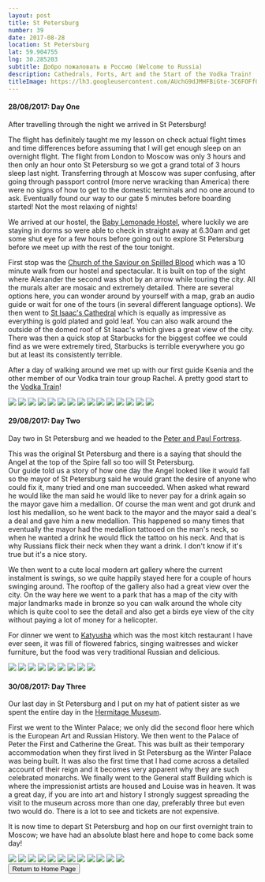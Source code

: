 ```yaml
---
layout: post
title: St Petersburg
number: 39
date: 2017-08-28
location: St Petersburg
lat: 59.904755
lng: 30.285203
subtitle: Добро пожаловать в Россию (Welcome to Russia)
description: Cathedrals, Forts, Art and the Start of the Vodka Train!
titleImage: https://lh3.googleusercontent.com/AUchG9dJMHFBiGte-3C6FOFf017Dj_XXetTtkQie6pl6QZCIpxZBqwkr14fgySH6yw29rRJoyN6rsDwHHl_DsHbmV2hLEU0BVk2G0WS8sKpJdFrCuCyGM-RSXycpp7ari5WwBZgpEUE=w2400
---
```


<h4>28/08/2017: Day One</h4>

After travelling through the night we arrived in St Petersburg!

The flight has definitely taught me my lesson on check actual flight times and time differences before assuming that I will get enough sleep on an overnight flight. The flight from London to Moscow was only 3 hours and then only an hour onto St Petersburg so we got a grand total of 3 hours sleep last night. Transferring through at Moscow was super confusing, after going through passport control (more nerve wracking than America) there were no signs of how to get to the domestic terminals and no one around to ask. Eventually found our way to our gate 5 minutes before boarding started! Not the most relaxing of nights!

We arrived at our hostel, the <a target="_blank" href="http://baby-lemonade-hostel.hotelsinsaintpetersburg.net/en/">Baby Lemonade Hostel</a>, where luckily we are staying in dorms so were able to check in straight away at 6.30am and get some shut eye for a few hours before going out to explore St Petersburg before we meet up with the rest of the tour tonight. 

First stop was the <a target="_blank" href="http://www.saint-petersburg.com/virtual-tour/church-of-savior.asp">Church of the Saviour on Spilled Blood</a> which was a 10 minute walk from our hostel and spectacular. It is built on top of the sight where Alexander the second was shot by an arrow while touring the city. All the murals alter are mosaic and extremely detailed. There are several options here, you can wonder around by yourself with a map, grab an audio guide or wait for one of the tours (in several different language options). We then went to <a target="_blank" href="http://www.saint-petersburg.com/cathedrals/st-isaacs-cathedral/">St Isaac's Cathedral</a> which is equally as impressive as everything is gold plated and gold leaf. You can also walk around the outside of the domed roof of St Isaac's which gives a great view of the city. There was then a quick stop at Starbucks for the biggest coffee we could find as we were extremely tired, Starbucks is terrible everywhere you go but at least its consistently terrible. 

After a day of walking around we met up with our first guide Ksenia and the other member of our Vodka train tour group Rachel. A pretty good start to the <a target="_blank" href="https://www.vodkatrain.com/journeys/the-vodkatrain-eastbound">Vodka Train</a>!

<img src="https://lh3.googleusercontent.com/Tq3jWHENF2wIcyVrKewVgMeqJpDcqocMAA1pyRuxOYGkqpqLawS9npbxdatSQcqwkGYQRihcU7_zAWiVUcI89psZI4yBbowvZHpihWtJn5Y6I1rnrtoeuNhx_T5-x86dKK7IktEAKfI=w2400" class="image1">
<img src="https://lh3.googleusercontent.com/uEuMg-Fxz0tegCnr0qSAQTwdN7YF4khCkNkstjz-QSyGkqTz9qTy4ncANgosHAl4K_mzC9TeW-hn5Pz7sMiNYwHYv4Dvfc-6zV1oVLlppdfHulH_ybqCDBADjMOIoBqAxvV3AvNe5gM=w2400" class="image1">
<img src="https://lh3.googleusercontent.com/Cxe7NKJpUcpDCNy7wpvcIAd4wLY3UK9cZpt0zkogjJwT_2Vn1xQ2NhMrKT0Z8KCeKXmKLWvYVj8X_wzpusdzMasPMAX8Mhm_kETHDzNAdLBs9Pb0pvr7CIy33scSXd5p990Xh3OjC_o=w2400" class="image1">
<img src="https://lh3.googleusercontent.com/YS7sMwkE40014CSwTX5liPQFCH82hI7TeRNhN4MFf-cCuRLU6TThI59p3GcscVtqJhzyKQtum3j1KDL_03LH8ZS49qpl1lMr70whx6hrivgXYb1DvtbIspeEpgoWSUkda0CREWRO_6c=w2400" class="image1">
<img src="https://lh3.googleusercontent.com/lgkxvwDPPWxxkPIieZsl7p09MJm1kTcEdJEU8BtWVw9sMwetzI2C0gpX9iVnvCS8IdxZokGAmAc-TPgy2Msd8ELaDtKvCRLV2DGFpZQd-YcOcdeMHJhaQVXbjfvEghegaUNrhzKQUc8=w2400" class="image1">
<img src="https://lh3.googleusercontent.com/Z8P8Biyc_hHNt06pSiZ0Ndnkl_nNGH25WmcE7qq69tE6aJbWUHdTB00ZavESahTx4SPeVVxz-9Zs1e1cDZrF3uCoZWLYGRnW9y_MgHPCO_o5kPCBRb4V1SatN34P--CpOP0jX5WXPZI=w2400" class="image1">
<img src="https://lh3.googleusercontent.com/BRkQ10s93Uk3a_vtWd2ngWvNjJlXfHqmGOQsn9BSUlAJn4_gWZa7HJdd6xqv_Lx0vwhCrdcpO2721HdGUJkP9zoHWOr5jYKbdjw9grsMgZVXmbW3k_NrOxGK-WPdsIT8b5J7EsIPnB8=w2400" class="image1">
<img src="https://lh3.googleusercontent.com/w6cxmhY5S5x5JXQw8yLbY7513vaIS09srr9r0vzZhwtOdU7XOOGRMD-d86Ei1iaJeqbtjeRQCsw-sTIvus5Dhp8r2_xsrJPhdHiz5-Z6t7aW0qUs80BqgpSFo1DKWcBB0LG3jy43djk=w2400" class="image1">
<img src="https://lh3.googleusercontent.com/tPo5M81ZWwra6sAFVBgs8EU8WkzdpnhB1868h3TapFdYl1jjFBHNEe5xibqO2L1Ub8Cvo9RCttuawH4DoiQ9QxZQvWO2j9CY3iT8NFoFPIzIyo5loJ24RCf97qXeCvPP3Bp1Y2oZT7A=w2400" class="image1">
<img src="https://lh3.googleusercontent.com/5S3C_Lz6ynXBHAfSmbg5K2mrhMUq2T_fEdmPgoMtV3xCtIJNVPZO1rPlgQBaspVx7258V-71RcTiWVlKaFu6G9tfYsO0kBndVRZCo2zrl7z5kPOyzXyzKA1BePcPaM16GzuMSU5YIwk=w2400" class="image1">
<img src="https://lh3.googleusercontent.com/jHjGBzslNXiDZCr8OJnB_HisGUgbrOg_c9ymiUNvjtKAa5YHUsXblfwuq085IroLZ6X1JuIXmvijb5ZgJWie8x3Irr1uONAjpV0NLnMvlqhok4IgBc9GDvpirHekki1U3VWkkCd2Z5w=w2400" class="image1">
<img src="https://lh3.googleusercontent.com/N5fZjx60e0mQfK0vGrlWJTu2M9C_VVjjjg2cOn8MDMNZUIuejtDDCg2MxpvagGnWPKRCgOb90OspwfCWWhOFTfTlVK83hPlBuuY7MBfHnB6wdOy6BJCIP14HteW6oauWkVZJ0IVkNKk=w2400" class="image1">
<img src="https://lh3.googleusercontent.com/sf0KYnoAFdepm8knZuGZ5sv8m-Awp5KItb42h9EudF7OUiXaxyJYc4mwk9Oca5Mq4j_0wu0IzoQKjFHR0flmy1Dc6LyQ8JsUJiagq5NXThvVhPLK8BWa2IQ59EhEenxnWi0CrF85LjA=w2400" class="image1">
<img src="https://lh3.googleusercontent.com/UCzUjgjj_n_baORG9T1v3rYXdt3LraiV8qxDbQUWRPDRlNUsEBsPGsadoHjqN-YUZ7Gb-bUdx7H-FFF8ruksdEi9wV2Z0rxo0ZnM34NY63ghVDgnBxCABC5FHygmYdakq4iHZeHQ5UE=w2400" class="image1">
<img src="https://lh3.googleusercontent.com/-2lStpfSuQJUGzC00lFjV3FCN1Hz4yHjpQ1kfiBUsdCYaSyB36pWmOwaQMkr14DlZV3HLGZ4S88MXRMPPi51UUmzh2Y2lDGt-yH4n0KdAEKru3Uk2FVw0kXqAID40Q6L_JaKkJ7ROx0=w2400" class="image1">

<h4>29/08/2017: Day Two</h4>

Day two in St Petersburg and we headed to the <a target="_blank" href="http://www.saint-petersburg.com/museums/peter-paul-fortress/">Peter and Paul Fortress</a>. 

This was the original St Petersburg and there is a saying that should the Angel at the top of the Spire fall so too will St Petersburg. <br> 
Our guide told us a story of how one day the Angel looked like it would fall so the mayor of St Petersburg said he would grant the desire of anyone who could fix it, many tried and one man succeeded. When asked what reward he would like the man said he would like to never pay for a drink again so the mayor gave him a medallion. Of course the man went and got drunk and lost his medallion, so he went back to the mayor and the mayor said a deal's a deal and gave him a new medallion. This happened so many times that eventually the mayor had the medallion tattooed on the man's neck, so when he wanted a drink he would flick the tattoo on his neck. And that is why Russians flick their neck when they want a drink. I don't know if it's true but it's a nice story.

We then went to a cute local modern art gallery where the current instalment is swings, so we quite happily stayed here for a couple of hours swinging around. The rooftop of the gallery also had a great view over the city. On the way here we went to a park that has a map of the city with major landmarks made in bronze so you can walk around the whole city which is quite cool to see the detail and also get a birds eye view of the city without paying a lot of money for a helicopter.  

For dinner we went to <a target="_blank" href="https://ginza.ru/spb/restaurant/katyusha">Katyusha</a> which was the most kitch restaurant I have ever seen, it was fill of flowered fabrics, singing waitresses and wicker furniture, but the food was very traditional Russian and delicious. 

<img src="https://adventuresofthetravellingtwins.com/Photos/2017-08-28-StPetersburg/day21-min.JPG" class="image1">
<img src="https://adventuresofthetravellingtwins.com/Photos/2017-08-28-StPetersburg/day22-min.JPG" class="image1">
<img src="https://adventuresofthetravellingtwins.com/Photos/2017-08-28-StPetersburg/day23-min.JPG" class="image1">
<img src="https://adventuresofthetravellingtwins.com/Photos/2017-08-28-StPetersburg/day24-min.JPG" class="image1">
<img src="https://adventuresofthetravellingtwins.com/Photos/2017-08-28-StPetersburg/day25-min.JPG" class="image1">
<img src="https://adventuresofthetravellingtwins.com/Photos/2017-08-28-StPetersburg/day26-min.JPG" class="image1">
<img src="https://adventuresofthetravellingtwins.com/Photos/2017-08-28-StPetersburg/day27-min.JPG" class="image1">
<img src="https://adventuresofthetravellingtwins.com/Photos/2017-08-28-StPetersburg/day28-min.JPG" class="image1">
<img src="https://adventuresofthetravellingtwins.com/Photos/2017-08-28-StPetersburg/day29-min.JPG" class="image1">

<h4>30/08/2017: Day Three</h4>

Our last day in St Petersburg and I put on my hat of patient sister as we spent the entire day in the <a target="_blank" href="http://hermitage--www.hermitagemuseum.org/wps/portal/hermitage/?lng=en">Hermitage Museum</a>. 

First we went to the Winter Palace; we only did the second floor here which is the European Art and Russian History. We then went to the Palace of Peter the First and Catherine the Great. This was built as their temporary accommodation when they first lived in St Petersburg as the Winter Palace was being built. It was also the first time that I had come across a detailed account of their reign and it becomes very apparent why they are such celebrated monarchs. We finally went to the General staff Building which is where the impressionist artists are housed and Louise was in heaven. It was a great day, if you are into art and history I strongly suggest spreading the visit to the museum across more than one day, preferably three but even two would do. There is a lot to see and tickets are not expensive. 

It is now time to depart St Petersburg and hop on our first overnight train to Moscow; we have had an absolute blast here and hope to come back some day!

<img src="https://adventuresofthetravellingtwins.com/Photos/2017-08-28-StPetersburg/day31-min.JPG" class="image1">
<img src="https://adventuresofthetravellingtwins.com/Photos/2017-08-28-StPetersburg/day32-min.JPG" class="image1">
<img src="https://adventuresofthetravellingtwins.com/Photos/2017-08-28-StPetersburg/day33-min.JPG" class="image1">
<img src="https://adventuresofthetravellingtwins.com/Photos/2017-08-28-StPetersburg/day34-min.JPG" class="image1">
<img src="https://adventuresofthetravellingtwins.com/Photos/2017-08-28-StPetersburg/day35-min.JPG" class="image1">
<img src="https://adventuresofthetravellingtwins.com/Photos/2017-08-28-StPetersburg/day36-min.JPG" class="image1">
<img src="https://adventuresofthetravellingtwins.com/Photos/2017-08-28-StPetersburg/day37-min.JPG" class="image1">
<img src="https://adventuresofthetravellingtwins.com/Photos/2017-08-28-StPetersburg/day38-min.JPG" class="image1">
<img src="https://adventuresofthetravellingtwins.com/Photos/2017-08-28-StPetersburg/day39-min.JPG" class="image1">
<img src="https://adventuresofthetravellingtwins.com/Photos/2017-08-28-StPetersburg/day310-min.JPG" class="image1">
<img src="https://adventuresofthetravellingtwins.com/Photos/2017-08-28-StPetersburg/day311-min.JPG" class="image1">
<img src="https://adventuresofthetravellingtwins.com/Photos/2017-08-28-StPetersburg/day312-min.JPG" class="image1">

<div class="wrapper">
  <input type="button" class="button" value="Return to Home Page" onclick="self.close()">
</div>
